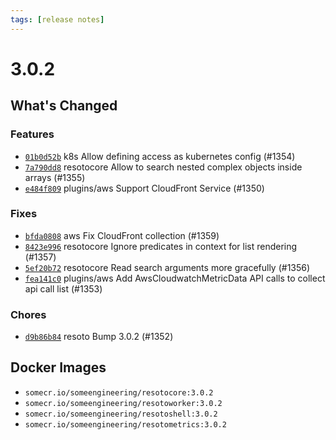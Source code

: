 ```yaml
---
tags: [release notes]
---
```


# 3.0.2

## What's Changed

### Features

- [`01b0d52b`](https://github.com/someengineering/resoto/commit/01b0d52b) <span class="badge badge--secondary">k8s</span> Allow defining access as kubernetes config (#1354)
- [`7a790dd8`](https://github.com/someengineering/resoto/commit/7a790dd8) <span class="badge badge--secondary">resotocore</span> Allow to search nested complex objects inside arrays (#1355)
- [`e484f809`](https://github.com/someengineering/resoto/commit/e484f809) <span class="badge badge--secondary">plugins/aws</span> Support CloudFront Service (#1350)

### Fixes

- [`bfda0808`](https://github.com/someengineering/resoto/commit/bfda0808) <span class="badge badge--secondary">aws</span> Fix CloudFront collection (#1359)
- [`8423e996`](https://github.com/someengineering/resoto/commit/8423e996) <span class="badge badge--secondary">resotocore</span> Ignore predicates in context for list rendering (#1357)
- [`5ef20b72`](https://github.com/someengineering/resoto/commit/5ef20b72) <span class="badge badge--secondary">resotocore</span> Read search arguments more gracefully (#1356)
- [`fea141c0`](https://github.com/someengineering/resoto/commit/fea141c0) <span class="badge badge--secondary">plugins/aws</span> Add AwsCloudwatchMetricData API calls to collect api call list (#1353)

### Chores

- [`d9b86b84`](https://github.com/someengineering/resoto/commit/d9b86b84) <span class="badge badge--secondary">resoto</span> Bump 3.0.2 (#1352)

<!--truncate-->

## Docker Images

- `somecr.io/someengineering/resotocore:3.0.2`
- `somecr.io/someengineering/resotoworker:3.0.2`
- `somecr.io/someengineering/resotoshell:3.0.2`
- `somecr.io/someengineering/resotometrics:3.0.2`
